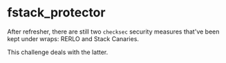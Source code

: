 # fstack_protector

After refresher, there are still two `checksec` security measures that've been kept under wraps: RERLO and Stack Canaries.

This challenge deals with the latter. 
